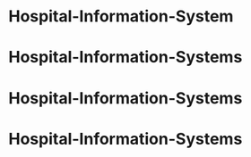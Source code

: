 # Hospital-Information-System
# Hospital-Information-Systems
# Hospital-Information-Systems
# Hospital-Information-Systems
